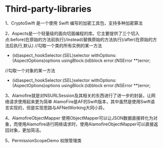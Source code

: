 # Third-party-libraries

1、CryptoSwift 是一个使用 Swift 编写的加密工具包，支持多种加密算法



2、Aspects是一个轻量级的面向切面编程的库。它主要提供了三个切入点:before(在原始的方法前执行)/instead(替换原始的方法执行)/after(在原始的方法后执行,默认)
//勾取一个类的所有实例的某一方法
+ (id<AspectToken>)aspect_hookSelector:(SEL)selector
                      withOptions:(AspectOptions)options
                       usingBlock:(id)block
                            error:(NSError **)error;

//勾取一个对象的某一方法
- (id<AspectToken>)aspect_hookSelector:(SEL)selector
                      withOptions:(AspectOptions)options
                       usingBlock:(id)block
                            error:(NSError **)error;





3、Alamofire就是对NSURLSession及其相关的东西进行了进一步的封装，让网络请求使用起来更为简单
AlamoFire是AF的Swift版本，其中虽然是使用Swift语言实现的，但是实现思路与AFNetWorking大同小异。   



4、AlamofireObjectMapper
使用ObjectMapper可以让JSON数据直接转化为对象，而使用Alamofire进行网络请求时，使用AlamofireObjectMapper可以直接返回对象，更加简洁。 


5、PermissionScopeDemo
权限管理类
